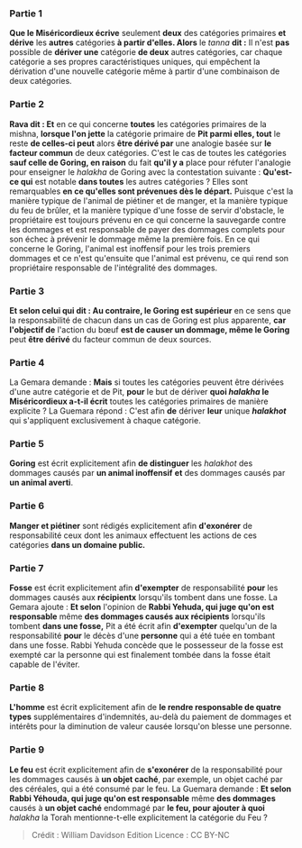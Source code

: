 
### Partie 1
<b>Que le Miséricordieux écrive</b> seulement <b>deux</b> des catégories primaires <b>et dérive</b> les <b>autres</b> catégories <b>à partir d'elles. Alors</b> le <i>tanna</i> <b>dit :</b> Il n'est <b>pas</b> possible de <b>dériver une</b> catégorie <b>de deux</b> autres catégories, car chaque catégorie a ses propres caractéristiques uniques, qui empêchent la dérivation d'une nouvelle catégorie même à partir d'une combinaison de deux catégories.

### Partie 2
<b>Rava dit : Et</b> en ce qui concerne <b>toutes</b> les catégories primaires de la mishna, <b>lorsque l'on jette</b> la catégorie primaire de <b>Pit parmi elles, tout</b> le reste <b>de celles-ci peut</b> alors <b>être dérivé par</b> une analogie basée sur <b>le facteur commun</b> de deux catégories. C'est le cas de toutes les catégories <b>sauf celle de Goring, en raison</b> du fait <b>qu'il y a</b> place pour réfuter</b> l'analogie pour enseigner le <i>halakha</i> de Goring avec la contestation suivante : <b>Qu'est-ce qui</b> est notable <b>dans toutes</b> les autres catégories ? Elles sont remarquables <b>en ce qu'elles sont prévenues dès le départ.</b> Puisque c'est la manière typique de l'animal de piétiner et de manger, et la manière typique du feu de brûler, et la manière typique d'une fosse de servir d'obstacle, le propriétaire est toujours prévenu en ce qui concerne la sauvegarde contre les dommages et est responsable de payer des dommages complets pour son échec à prévenir le dommage même la première fois. En ce qui concerne le Goring, l'animal est inoffensif pour les trois premiers dommages et ce n'est qu'ensuite que l'animal est prévenu, ce qui rend son propriétaire responsable de l'intégralité des dommages.

### Partie 3
<b>Et selon celui qui dit : Au contraire, le Goring est supérieur</b> en ce sens que la responsabilité de chacun dans un cas de Goring est plus apparente, <b>car l'objectif de</b> l'action du bœuf <b>est de causer un dommage, même le Goring</b> peut <b>être dérivé</b> du facteur commun de deux sources.

### Partie 4
La Gemara demande : <b>Mais</b> si toutes les catégories peuvent être dérivées d'une autre catégorie et de Pit, <b>pour</b> le but de dériver <b>quoi <i>halakha</i> le Miséricordieux a-t-il écrit</b> toutes les catégories primaires de manière explicite ? La Guemara répond : C'est afin <b>de</b> dériver <b>leur</b> unique <b><i>halakhot</i></b> qui s'appliquent exclusivement à chaque catégorie.

### Partie 5
<b>Goring</b> est écrit explicitement afin <b>de distinguer</b> les <i>halakhot</i> des dommages causés par <b>un animal inoffensif</b> <b>et</b> des dommages causés par <b>un animal averti</b>.

### Partie 6
<b>Manger et piétiner</b> sont rédigés explicitement afin <b>d'exonérer</b> de responsabilité ceux dont les animaux effectuent les actions de ces catégories <b>dans un domaine public.</b>

### Partie 7
<b>Fosse</b> est écrit explicitement afin <b>d'exempter</b> de responsabilité <b>pour</b> les dommages causés aux <b>récipientx</b> lorsqu'ils tombent dans une fosse. La Gemara ajoute : <b>Et selon</b> l'opinion de <b>Rabbi Yehuda, qui juge qu'on est responsable</b> même <b>des dommages causés aux récipients</b> lorsqu'ils tombent <b>dans une fosse,</b> Pit a été écrit afin <b>d'exempter</b> quelqu'un de la responsabilité <b>pour</b> le décès d'une <b>personne</b> qui a été tuée en tombant dans une fosse. Rabbi Yehuda concède que le possesseur de la fosse est exempté car la personne qui est finalement tombée dans la fosse était capable de l'éviter.

### Partie 8
<b>L'homme</b> est écrit explicitement afin de <b>le rendre responsable de quatre</b> <b>types</b> supplémentaires d'indemnités, au-delà du paiement de dommages et intérêts pour la diminution de valeur causée lorsqu'on blesse une personne.

### Partie 9
<b>Le feu</b> est écrit explicitement afin de <b>s'exonérer</b> de la responsabilité pour les dommages causés à <b>un objet caché</b>, par exemple, un objet caché par des céréales, qui a été consumé par le feu. La Guemara demande : <b>Et selon Rabbi Yéhouda, qui juge qu'on est responsable</b> même <b>des dommages</b> causés à <b>un objet caché</b> endommagé par <b>le feu, pour ajouter à quoi</b> <i>halakha</i> la Torah mentionne-t-elle explicitement la catégorie du Feu ?

>Crédit : William Davidson Edition
>Licence : CC BY-NC